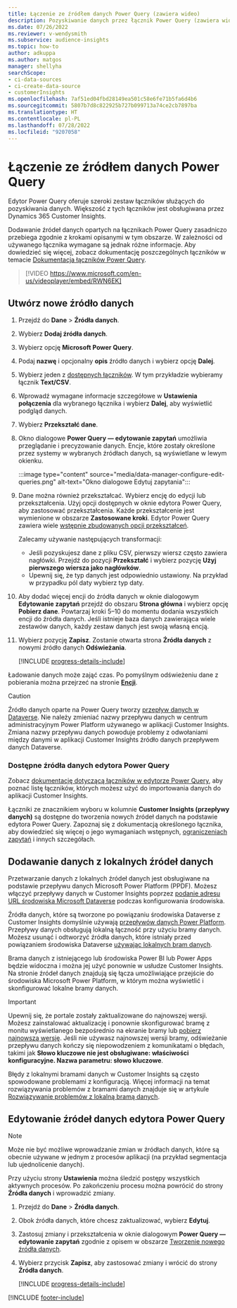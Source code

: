 ```yaml
---
title: Łączenie ze źródłem danych Power Query (zawiera wideo)
description: Pozyskiwanie danych przez łącznik Power Query (zawiera wideo).
ms.date: 07/26/2022
ms.reviewer: v-wendysmith
ms.subservice: audience-insights
ms.topic: how-to
author: adkuppa
ms.author: matgos
manager: shellyha
searchScope:
- ci-data-sources
- ci-create-data-source
- customerInsights
ms.openlocfilehash: 7af51ed04fbd28149ea501c58e6fe71b5fa6d4b6
ms.sourcegitcommit: 5807b7d8c822925b727b099713a74ce2cb7897ba
ms.translationtype: HT
ms.contentlocale: pl-PL
ms.lasthandoff: 07/28/2022
ms.locfileid: "9207058"
---
```

# <a name="connect-to-a-power-query-data-source"></a>Łączenie ze źródłem danych Power Query

Edytor Power Query oferuje szeroki zestaw łączników służących do pozyskiwania danych. Większość z tych łączników jest obsługiwana przez Dynamics 365 Customer Insights.

Dodawanie źródeł danych opartych na łącznikach Power Query zasadniczo przebiega zgodnie z krokami opisanymi w tym obszarze. W zależności od używanego łącznika wymagane są jednak różne informacje. Aby dowiedzieć się więcej, zobacz dokumentację poszczególnych łączników w temacie [Dokumentacja łączników Power Query](/power-query/connectors/).

> [!VIDEO https://www.microsoft.com/en-us/videoplayer/embed/RWN6EK]

## <a name="create-a-new-data-source"></a>Utwórz nowe źródło danych

1. Przejdź do **Dane** > **Źródła danych**.

1. Wybierz **Dodaj źródła danych**.

1. Wybierz opcję **Microsoft Power Query**.

1. Podaj **nazwę** i opcjonalny **opis** źródło danych i wybierz opcję **Dalej**.

1. Wybierz jeden z [dostępnych łączników](#available-power-query-data-sources). W tym przykładzie wybieramy łącznik **Text/CSV**.

1. Wprowadź wymagane informacje szczegółowe w **Ustawienia połączenia** dla wybranego łącznika i wybierz **Dalej**, aby wyświetlić podgląd danych.

1. Wybierz **Przekształć dane**.

1. Okno dialogowe **Power Query — edytowanie zapytań** umożliwia przeglądanie i precyzowanie danych. Encje, które zostały określone przez systemy w wybranych źródłach danych, są wyświetlane w lewym okienku.

   :::image type="content" source="media/data-manager-configure-edit-queries.png" alt-text="Okno dialogowe Edytuj zapytania":::

1. Dane można również przekształcać. Wybierz encję do edycji lub przekształcenia. Użyj opcji dostępnych w oknie edytora Power Query, aby zastosować przekształcenia. Każde przekształcenie jest wymienione w obszarze **Zastosowane kroki**. Edytor Power Query zawiera wiele [wstępnie zbudowanych opcji przekształceń](/power-query/power-query-what-is-power-query#transformations).

   Zalecamy używanie następujących transformacji:

   - Jeśli pozyskujesz dane z pliku CSV, pierwszy wiersz często zawiera nagłówki. Przejdź do pozycji **Przekształć** i wybierz pozycję **Użyj pierwszego wiersza jako nagłówków**.
   - Upewnij się, że typ danych jest odpowiednio ustawiony. Na przykład w przypadku pól daty wybierz typ daty.

1. Aby dodać więcej encji do źródła danych w oknie dialogowym **Edytowanie zapytań** przejdź do obszaru **Strona główna** i wybierz opcję **Pobierz dane**. Powtarzaj kroki 5–10 do momentu dodania wszystkich encji do źródła danych. Jeśli istnieje baza danych zawierająca wiele zestawów danych, każdy zestaw danych jest swoją własną encją.

1. Wybierz pozycję **Zapisz**. Zostanie otwarta strona **Źródła danych** z nowymi źródło danych **Odświeżania**.

   [!INCLUDE [progress-details-include](includes/progress-details-pane.md)]

Ładowanie danych może zająć czas. Po pomyślnym odświeżeniu dane z pobierania można przejrzeć na stronie [**Encji**](entities.md).

> [!CAUTION]
> Źródło danych oparte na Power Query tworzy [przepływ danych w Dataverse](/power-query/dataflows/overview-dataflows-across-power-platform-dynamics-365). Nie należy zmieniać nazwy przepływu danych w centrum administracyjnym Power Platform używanego w aplikacji Customer Insights. Zmiana nazwy przepływu danych powoduje problemy z odwołaniami między danymi w aplikacji Customer Insights źródło danych przepływem danych Dataverse.

### <a name="available-power-query-data-sources"></a>Dostępne źródła danych edytora Power Query

Zobacz [dokumentację dotyczącą łączników w edytorze Power Query](/power-query/connectors/), aby poznać listę łączników, których możesz użyć do importowania danych do aplikacji Customer Insights.

Łączniki ze znacznikiem wyboru w kolumnie **Customer Insights (przepływy danych)** są dostępne do tworzenia nowych źródeł danych na podstawie edytora Power Query. Zapoznaj się z dokumentacją określonego łącznika, aby dowiedzieć się więcej o jego wymaganiach wstępnych, [ograniczeniach zapytań](/power-query/power-query-online-limits) i innych szczegółach.

## <a name="add-data-from-on-premises-data-sources"></a>Dodawanie danych z lokalnych źródeł danych

Przetwarzanie danych z lokalnych źródeł danych jest obsługiwane na podstawie przepływu danych Microsoft Power Platform (PPDF). Możesz włączyć przepływy danych w Customer Insights poprzez [podanie adresu URL środowiska Microsoft Dataverse](create-environment.md) podczas konfigurowania środowiska.

Źródła danych, które są tworzone po powiązaniu środowiska Dataverse z Customer Insights domyślnie używają [przepływów danych Power Platform](/power-query/dataflows/overview-dataflows-across-power-platform-dynamics-365). Przepływy danych obsługują lokalną łączność przy użyciu bramy danych. Możesz usunąć i odtworzyć źródła danych, które istniały przed powiązaniem środowiska Dataverse [używając lokalnych bram danych](/data-integration/gateway/service-gateway-app).

Brama danych z istniejącego lub środowiska Power BI lub Power Apps będzie widoczna i można jej użyć ponownie w usłudze Customer Insights. Na stronie źródeł danych znajdują się łącza umożliwiające przejście do środowiska Microsoft Power Platform, w którym można wyświetlić i skonfigurować lokalne bramy danych.

> [!IMPORTANT]
> Upewnij się, że portale zostały zaktualizowane do najnowszej wersji. Możesz zainstalować aktualizację i ponownie skonfigurować bramę z monitu wyświetlanego bezpośrednio na ekranie bramy lub [pobierz najnowszą wersję](https://powerapps.microsoft.com/downloads/). Jeśli nie używasz najnowszej wersji bramy, odświeżanie przepływu danych kończy się niepowodzeniem z komunikatami o błędach, takimi jak **Słowo kluczowe nie jest obsługiwane: właściwości konfiguracyjne. Nazwa parametru: słowo kluczowe**.
>
> Błędy z lokalnymi bramami danych w Customer Insights są często spowodowane problemami z konfiguracją. Więcej informacji na temat rozwiązywania problemów z bramami danych znajduje się w artykule [Rozwiązywanie problemów z lokalną bramą danych](/data-integration/gateway/service-gateway-tshoot).

## <a name="edit-power-query-data-sources"></a>Edytowanie źródeł danych edytora Power Query

> [!NOTE]
> Może nie być możliwe wprowadzanie zmian w źródłach danych, które są obecnie używane w jednym z procesów aplikacji (na przykład segmentacja lub ujednolicenie danych).
>
> Przy użyciu strony **Ustawienia** można śledzić postępy wszystkich aktywnych procesów. Po zakończeniu procesu można powrócić do strony **Źródła danych** i wprowadzić zmiany.

1. Przejdź do **Dane** > **Źródła danych**.

1. Obok źródła danych, które chcesz zaktualizować, wybierz **Edytuj**.

1. Zastosuj zmiany i przekształcenia w oknie dialogowym **Power Query — edytowanie zapytań** zgodnie z opisem w obszarze [Tworzenie nowego źródła danych](#create-a-new-data-source).

1. Wybierz przycisk **Zapisz**, aby zastosować zmiany i wrócić do strony **Źródła danych**.

   [!INCLUDE [progress-details-include](includes/progress-details-pane.md)]

[!INCLUDE [footer-include](includes/footer-banner.md)]
